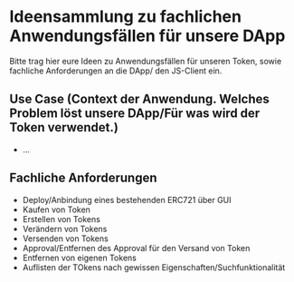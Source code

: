 # Ideensammlung zu fachlichen Anwendungsfällen für unsere DApp

Bitte trag hier eure Ideen zu Anwendungsfällen für unseren Token, sowie fachliche Anforderungen an die DApp/ den JS-Client ein.

## Use Case (Context der Anwendung. Welches Problem löst unsere DApp/Für was wird der Token verwendet.)
- ...

## Fachliche Anforderungen
- Deploy/Anbindung eines bestehenden ERC721 über GUI
- Kaufen von Token
- Erstellen von Tokens
- Verändern von Tokens
- Versenden von Tokens
- Approval/Entfernen des Approval für den Versand von Token
- Entfernen von eigenen Tokens
- Auflisten der TOkens nach gewissen Eigenschaften/Suchfunktionalität